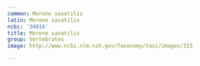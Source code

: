 ```yaml
---
common: Morone saxatilis
latin: Morone saxatilis
ncbi: '34816'
title: Morone saxatilis
group: Vertebrates
image: http://www.ncbi.nlm.nih.gov/Taxonomy/taxi/images/313

---
```

